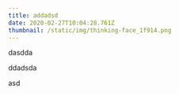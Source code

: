 ```yaml
---
title: addadsd
date: 2020-02-27T10:04:28.761Z
thumbnail: /static/img/thinking-face_1f914.png
---
```

dasdda

ddadsda

asd